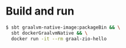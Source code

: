 # Build and run
```sh
$ sbt graalvm-native-image:packageBin && \
  sbt dockerGraalvmNative && \
  docker run -it --rm graal-zio-hello
```
